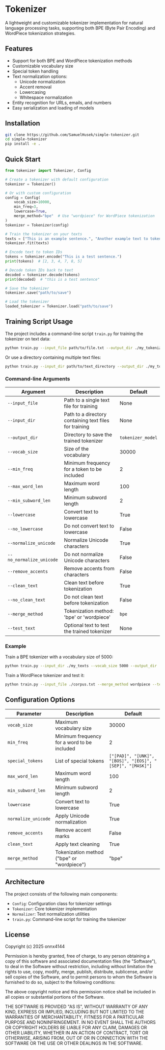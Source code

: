 # Tokenizer

A lightweight and customizable tokenizer implementation for natural language processing tasks, supporting both BPE (Byte Pair Encoding) and WordPiece tokenization strategies.

## Features

- Support for both BPE and WordPiece tokenization methods
- Customizable vocabulary size
- Special token handling
- Text normalization options:
  - Unicode normalization
  - Accent removal
  - Lowercasing
  - Whitespace normalization
- Entity recognition for URLs, emails, and numbers
- Easy serialization and loading of models

## Installation

```bash
git clone https://github.com/SamuelHusek/simple-tokenizer.git
cd simple-tokenizer
pip install -e .
```

## Quick Start

```python
from tokenizer import Tokenizer, Config

# Create a tokenizer with default configuration
tokenizer = Tokenizer()

# Or with custom configuration
config = Config(
    vocab_size=10000,
    min_freq=3,
    lowercase=True,
    merge_method="bpe"  # Use "wordpiece" for WordPiece tokenization
)
tokenizer = Tokenizer(config)

# Train the tokenizer on your texts
texts = ["This is an example sentence.", "Another example text to tokenize."]
tokenizer.fit(texts)

# Encode text to token IDs
tokens = tokenizer.encode("This is a test sentence.")
print(tokens)  # [2, 3, 4, 7, 8, 5]

# Decode token IDs back to text
decoded = tokenizer.decode(tokens)
print(decoded)  # "this is a test sentence"

# Save the tokenizer
tokenizer.save("path/to/save")

# Load the tokenizer
loaded_tokenizer = Tokenizer.load("path/to/save")
```

## Training Script Usage

The project includes a command-line script `train.py` for training the tokenizer on text data:

```bash
python train.py --input_file path/to/file.txt --output_dir ./my_tokenizer
```

Or use a directory containing multiple text files:

```bash
python train.py --input_dir path/to/text_directory --output_dir ./my_tokenizer
```

### Command-line Arguments

| Argument | Description | Default |
|----------|-------------|---------|
| `--input_file` | Path to a single text file for training | None |
| `--input_dir` | Path to a directory containing text files for training | None |
| `--output_dir` | Directory to save the trained tokenizer | `tokenizer_model` |
| `--vocab_size` | Size of the vocabulary | 30000 |
| `--min_freq` | Minimum frequency for a token to be included | 2 |
| `--max_word_len` | Maximum word length | 100 |
| `--min_subword_len` | Minimum subword length | 2 |
| `--lowercase` | Convert text to lowercase | True |
| `--no_lowercase` | Do not convert text to lowercase | False |
| `--normalize_unicode` | Normalize Unicode characters | True |
| `--no_normalize_unicode` | Do not normalize Unicode characters | False |
| `--remove_accents` | Remove accents from characters | False |
| `--clean_text` | Clean text before tokenization | True |
| `--no_clean_text` | Do not clean text before tokenization | False |
| `--merge_method` | Tokenization method: 'bpe' or 'wordpiece' | `bpe` |
| `--test_text` | Optional text to test the trained tokenizer | None |

### Example

Train a BPE tokenizer with a vocabulary size of 5000:

```bash
python train.py --input_dir ./my_texts --vocab_size 5000 --output_dir ./my_tokenizer
```

Train a WordPiece tokenizer and test it:

```bash
python train.py --input_file ./corpus.txt --merge_method wordpiece --test_text "This is a test sentence"
```

## Configuration Options

| Parameter | Description | Default |
|-----------|-------------|---------|
| `vocab_size` | Maximum vocabulary size | 30000 |
| `min_freq` | Minimum frequency for a word to be included | 2 |
| `special_tokens` | List of special tokens | `["[PAD]", "[UNK]", "[BOS]", "[EOS]", "[SEP]", "[MASK]"]` |
| `max_word_len` | Maximum word length | 100 |
| `min_subword_len` | Minimum subword length | 2 |
| `lowercase` | Convert text to lowercase | True |
| `normalize_unicode` | Apply Unicode normalization | True |
| `remove_accents` | Remove accent marks | False |
| `clean_text` | Apply text cleaning | True |
| `merge_method` | Tokenization method ("bpe" or "wordpiece") | "bpe" |

## Architecture

The project consists of the following main components:

- `Config`: Configuration class for tokenizer settings
- `Tokenizer`: Core tokenizer implementation
- `Normalizer`: Text normalization utilities
- `train.py`: Command-line script for training the tokenizer

## License

Copyright (c) 2025 onnx4144

Permission is hereby granted, free of charge, to any person obtaining a copy
of this software and associated documentation files (the "Software"), to deal
in the Software without restriction, including without limitation the rights
to use, copy, modify, merge, publish, distribute, sublicense, and/or sell
copies of the Software, and to permit persons to whom the Software is
furnished to do so, subject to the following conditions:

The above copyright notice and this permission notice shall be included in all
copies or substantial portions of the Software.

THE SOFTWARE IS PROVIDED "AS IS", WITHOUT WARRANTY OF ANY KIND, EXPRESS OR
IMPLIED, INCLUDING BUT NOT LIMITED TO THE WARRANTIES OF MERCHANTABILITY,
FITNESS FOR A PARTICULAR PURPOSE AND NONINFRINGEMENT. IN NO EVENT SHALL THE
AUTHORS OR COPYRIGHT HOLDERS BE LIABLE FOR ANY CLAIM, DAMAGES OR OTHER
LIABILITY, WHETHER IN AN ACTION OF CONTRACT, TORT OR OTHERWISE, ARISING FROM,
OUT OF OR IN CONNECTION WITH THE SOFTWARE OR THE USE OR OTHER DEALINGS IN THE
SOFTWARE.
